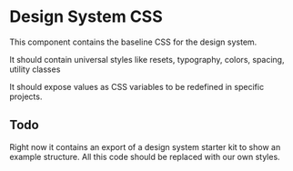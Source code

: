 # Design System CSS

This component contains the baseline CSS for the design system.

It should contain universal styles like resets, typography, colors, spacing, utility classes

It should expose values as CSS variables to be redefined in specific projects.

## Todo

Right now it contains an export of a design system starter kit to show an example structure. All this code should be replaced with our own styles.